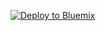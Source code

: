 
[![Deploy to Bluemix](https://bluemix.net/deploy/button.png)](https://bluemix.net/deploy?repository=https://github.com/WilliamHolmes/Slack-Meetings-bot&branch=master)